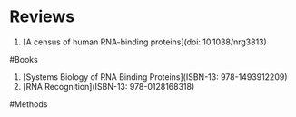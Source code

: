 # Reviews
1. [A census of human RNA-binding proteins](doi: 10.1038/nrg3813)

#Books
1. [Systems Biology of RNA Binding Proteins](ISBN-13: 978-1493912209)
2. [RNA Recognition](ISBN-13: 978-0128168318)

#Methods
